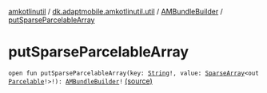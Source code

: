 [amkotlinutil](../../index.md) / [dk.adaptmobile.amkotlinutil.util](../index.md) / [AMBundleBuilder](index.md) / [putSparseParcelableArray](./put-sparse-parcelable-array.md)

# putSparseParcelableArray

`open fun putSparseParcelableArray(key: `[`String`](https://kotlinlang.org/api/latest/jvm/stdlib/kotlin/-string/index.html)`!, value: `[`SparseArray`](https://developer.android.com/reference/android/util/SparseArray.html)`<out `[`Parcelable`](https://developer.android.com/reference/android/os/Parcelable.html)`!>!): `[`AMBundleBuilder`](index.md)`!` [(source)](https://github.com/adaptmobile-organization/amkotlinutil/tree/master/amkotlinutil/src/main/java/dk/adaptmobile/amkotlinutil/util/AMBundleBuilder.java#L158)